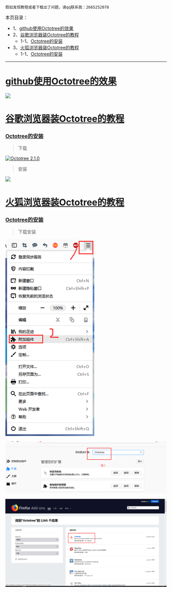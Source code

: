 `假如发现教程或者下载出了问题，请qq联系我：2665252078`

本页目录：
- 1、[github使用Octotree的效果](#index-01)
- 2、[谷歌浏览器装Octotree的教程](#index-02)
    - 1-1、[Octotree的安装](#index-01-01)
- 3、[火狐浏览器装Octotree的教程](#index-03)
    - 1-1、[Octotree的安装](#index-03-01)

***

# <a name="index-01" href="#" >github使用Octotree的效果</a>

![](./image/1-1.png)

# <a name="index-02" href="#" >谷歌浏览器装Octotree的教程</a>
### <a name="index-01-01" href="#" >Octotree的安装</a>

>下载

[![](https://img.shields.io/badge/Octotree-2.1.0-green.svg "Octotree 2.1.0")](https://pan.baidu.com/s/1k-gnBRg_rks3INieaureWQ)

>安装

![](image/1-2.png)

# <a name="index-03" href="#" >火狐浏览器装Octotree的教程</a>

### <a name="index-03-01" href="#" >Octotree的安装</a>

> 下载安装

![](image/1-3.png)

![](image/1-4.png)

![](image/1-5.png)
